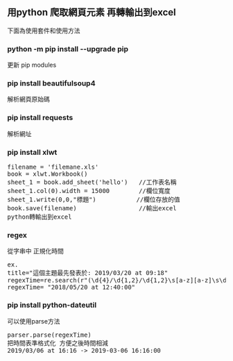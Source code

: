 ## 用python 爬取網頁元素 再轉輸出到excel  
下面為使用套件和使用方法


### python -m pip install --upgrade pip  
更新 pip modules

### pip install beautifulsoup4  
解析網頁原始碼

### pip install requests 
解析網址

### pip install xlwt  
<pre>
filename = 'filemane.xls'
book = xlwt.Workbook()
sheet_1 = book.add_sheet('hello')   //工作表名稱
sheet_1.col(0).width = 15000        //欄位寬度 
sheet_1.write(0,0,"標題")           //欄位存放的值
book.save(filename)                 //輸出excel  
python轉輸出到excel
</pre>

### regex  
從字串中 正規化時間

<pre>
ex.
title="這個主題最先發表於: 2019/03/20&nbsp;at&nbsp;09:18"
regexTime=re.search(r"(\d{4}/\d{1,2}/\d{1,2}\s[a-z][a-z]\s\d{1,2}:\d{1,2})",title)
regexTime= "2018/05/20 at 12:40:00"
</pre>
### pip install python-dateutil  
可以使用parse方法
<pre>
parser.parse(regexTime)
把時間表準格式化 方便之後時間相減
2019/03/06 at 16:16 -> 2019-03-06 16:16:00
</pre>
